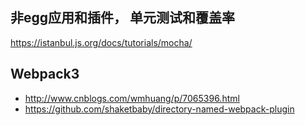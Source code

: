 
## 非egg应用和插件， 单元测试和覆盖率
  
https://istanbul.js.org/docs/tutorials/mocha/

## Webpack3

- http://www.cnblogs.com/wmhuang/p/7065396.html
- https://github.com/shaketbaby/directory-named-webpack-plugin